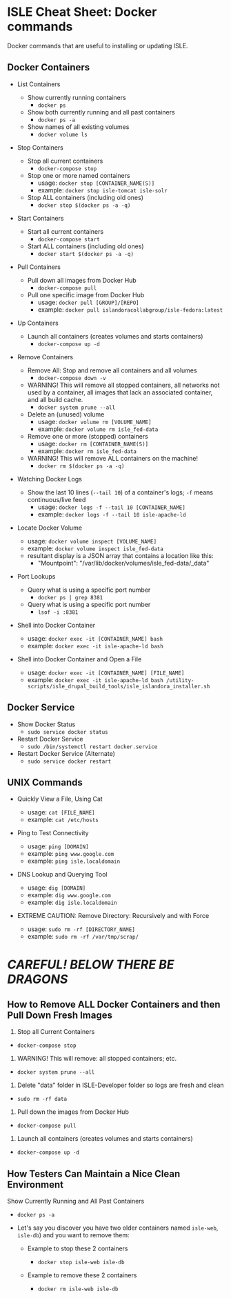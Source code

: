 # ISLE Cheat Sheet: Docker commands

Docker commands that are useful to installing or updating ISLE.


## Docker Containers

* List Containers
  * Show currently running containers
    * `docker ps`
  * Show both currently running and all past containers
    * `docker ps -a`
  * Show names of all existing volumes
    * `docker volume ls`

* Stop Containers
  * Stop all current containers
    * `docker-compose stop`
  * Stop one or more named containers
    * usage: `docker stop [CONTAINER_NAME(S)]`
    * example: `docker stop isle-tomcat isle-solr`
  * Stop ALL containers (including old ones)
    * `docker stop $(docker ps -a -q)`

* Start Containers
  * Start all current containers
    * `docker-compose start`
  * Start ALL containers (including old ones)
    * `docker start $(docker ps -a -q)`

* Pull Containers
  * Pull down all images from Docker Hub
    * `docker-compose pull`
  * Pull one specific image from Docker Hub
    * usage: `docker pull [GROUP]/[REPO]`
    * example: `docker pull islandoracollabgroup/isle-fedora:latest`

* Up Containers
  * Launch all containers (creates volumes and starts containers)
    * `docker-compose up -d`

* Remove Containers
  * Remove All: Stop and remove all containers and all volumes
    * `docker-compose down -v`
  * WARNING! This will remove all stopped containers, all networks not used by a container, all images that lack an associated container, and all build cache.
    * `docker system prune --all`
  * Delete an (unused) volume
    * usage: `docker volume rm [VOLUME_NAME]`
    * example: `docker volume rm isle_fed-data`
  * Remove one or more (stopped) containers
    * usage: `docker rm [CONTAINER_NAME(S)]`
    * example: `docker rm isle_fed-data`
  * WARNING! This will remove ALL containers on the machine!
    * `docker rm $(docker ps -a -q)`

* Watching Docker Logs
  * Show the last 10 lines (`--tail 10`) of a container's logs; `-f` means continuous/live feed
    * usage: `docker logs -f --tail 10 [CONTAINER_NAME]`
    * example: `docker logs -f --tail 10 isle-apache-ld`

* Locate Docker Volume
  * usage: `docker volume inspect [VOLUME_NAME]`
  * example: `docker volume inspect isle_fed-data`
  * resultant display is a JSON array that contains a location like this:
    * "Mountpoint": "/var/lib/docker/volumes/isle_fed-data/_data"

* Port Lookups
  * Query what is using a specific port number
    * `docker ps | grep 8381`
  * Query what is using a specific port number
    * `lsof -i :8381`

* Shell into Docker Container
  * usage: `docker exec -it [CONTAINER_NAME] bash`
  * example: `docker exec -it isle-apache-ld bash`

* Shell into Docker Container and Open a File
  * usage: `docker exec -it [CONTAINER_NAME] [FILE_NAME]`
  * example: `docker exec -it isle-apache-ld bash /utility-scripts/isle_drupal_build_tools/isle_islandora_installer.sh`


## Docker Service

* Show Docker Status
  * `sudo service docker status`
* Restart Docker Service
  * `sudo /bin/systemctl restart docker.service`
* Restart Docker Service (Alternate)
  * `sudo service docker restart`


## UNIX Commands

* Quickly View a File, Using Cat
  * usage: `cat [FILE_NAME]`
  * example: `cat /etc/hosts`

* Ping to Test Connectivity
  * usage: `ping [DOMAIN]`
  * example: `ping www.google.com`
  * example: `ping isle.localdomain`

* DNS Lookup and Querying Tool
  * usage: `dig [DOMAIN]`
  * example: `dig www.google.com`
  * example: `dig isle.localdomain`

* EXTREME CAUTION: Remove Directory: Recursively and with Force
  * usage: `sudo rm -rf [DIRECTORY_NAME]`
  * example: `sudo rm -rf /var/tmp/scrap/`

# *CAREFUL! BELOW THERE BE DRAGONS*


## How to Remove ALL Docker Containers and then Pull Down Fresh Images

1. Stop all Current Containers
  * `docker-compose stop`

1. WARNING! This will remove: all stopped containers; etc.
  * `docker system prune --all`

1. Delete "data" folder in ISLE-Developer folder so logs are fresh and clean
  * `sudo rm -rf data`

1. Pull down the images from Docker Hub
  * `docker-compose pull`

1. Launch all containers (creates volumes and starts containers)
  * `docker-compose up -d`


## How Testers Can Maintain a Nice Clean Environment

Show Currently Running and All Past Containers
  * `docker ps -a`

* Let's say you discover you have two older containers named `isle-web`, `isle-db`) and you want to remove them:

  * Example to stop these 2 containers
    * `docker stop isle-web isle-db`

  * Example to remove these 2 containers
    * `docker rm isle-web isle-db`
